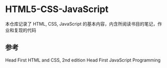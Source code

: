 # HTML5-CSS-JavaScript  

本仓库记录了 HTML, CSS, JavaScript 的基本内容，内含所阅读书目的笔记，作业和复现的代码  

## 参考  

Head First HTML and CSS, 2nd edition
Head First JavaScript Programming  
